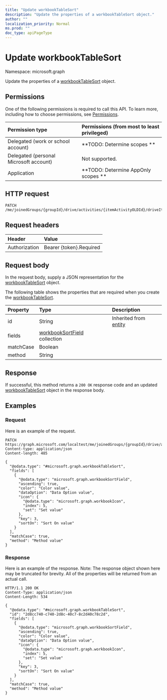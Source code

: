 ```yaml
---
title: "Update workbookTableSort"
description: "Update the properties of a workbookTableSort object."
author: ""
localization_priority: Normal
ms.prod: ""
doc_type: apiPageType
---
```


# Update workbookTableSort

Namespace: microsoft.graph

Update the properties of a [workbookTableSort](../resources/workbooktablesort.md) object.

## Permissions
One of the following permissions is required to call this API. To learn more, including how to choose permissions, see [Permissions](/concepts/permissions-reference.md).

|Permission type|Permissions (from most to least privileged)|
|:---|:---|
|Delegated (work or school account)|**TODO: Determine scopes **|
|Delegated (personal Microsoft account)|Not supported.|
|Application|**TODO: Determine AppOnly scopes **|

## HTTP request
<!-- {
  "blockType": "ignored"
}
-->
``` http
PATCH /me/joinedGroups/{groupId}/drive/activities/{itemActivityOLDId}/driveItem/workbook/names/{workbookNamedItemId}/worksheet/tables/{workbookTableId}/sort
```

## Request headers
|Header|Value|
|:---|:---|
|Authorization|Bearer {token}.Required|

## Request body
In the request body, supply a JSON representation for the [workbookTableSort](../resources/workbooktablesort.md) object.

The following table shows the properties that are required when you create the [workbookTableSort](../resources/workbooktablesort.md).

|Property|Type|Description|
|:---|:---|:---|
|id|String| Inherited from [entity](../resources/entity.md)|
|fields|[workbookSortField](../resources/workbooksortfield.md) collection||
|matchCase|Boolean||
|method|String||



## Response
If successful, this method returns a `200 OK` response code and an updated [workbookTableSort](../resources/workbooktablesort.md) object in the response body.

## Examples

### Request
Here is an example of the request.
<!-- {
  "blockType": "request",
  "name": "update_workbooktablesort"
}
-->
``` http
PATCH https://graph.microsoft.com/localtest/me/joinedGroups/{groupId}/drive/activities/{itemActivityOLDId}/driveItem/workbook/names/{workbookNamedItemId}/worksheet/tables/{workbookTableId}/sort
Content-type: application/json
Content-length: 485

{
  "@odata.type": "#microsoft.graph.workbookTableSort",
  "fields": [
    {
      "@odata.type": "microsoft.graph.workbookSortField",
      "ascending": true,
      "color": "Color value",
      "dataOption": "Data Option value",
      "icon": {
        "@odata.type": "microsoft.graph.workbookIcon",
        "index": 5,
        "set": "Set value"
      },
      "key": 3,
      "sortOn": "Sort On value"
    }
  ],
  "matchCase": true,
  "method": "Method value"
}
```

### Response
Here is an example of the response. Note: The response object shown here may be truncated for brevity. All of the properties will be returned from an actual call.
<!-- {
  "blockType": "response",
  "truncated": true
}
-->
``` http
HTTP/1.1 200 OK
Content-Type: application/json
Content-Length: 534

{
  "@odata.type": "#microsoft.graph.workbookTableSort",
  "id": "2d8cc740-c740-2d8c-40c7-8c2d40c78c2d",
  "fields": [
    {
      "@odata.type": "microsoft.graph.workbookSortField",
      "ascending": true,
      "color": "Color value",
      "dataOption": "Data Option value",
      "icon": {
        "@odata.type": "microsoft.graph.workbookIcon",
        "index": 5,
        "set": "Set value"
      },
      "key": 3,
      "sortOn": "Sort On value"
    }
  ],
  "matchCase": true,
  "method": "Method value"
}
```

